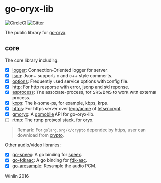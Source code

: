 # go-oryx-lib

[![CircleCI](https://circleci.com/gh/ossrs/go-oryx-lib/tree/master.svg?style=svg&circle-token=6c8eac51700e7c8a4b64b714b3ce5775b518fd15)](https://circleci.com/gh/ossrs/go-oryx-lib/tree/master)
[![Gitter](https://badges.gitter.im/Join%20Chat.svg)](https://gitter.im/ossrs/go-oryx?utm_source=badge&utm_medium=badge&utm_campaign=pr-badge)

The public library for [go-oryx](https://github.com/ossrs/go-oryx).

## core

The core library including:

- [x] [logger](logger/example_test.go): Connection-Oriented logger for server.
- [x] [json](json/example_test.go): Json+ supports c and c++ style comments.
- [x] [options](options/example_test.go): Frequently used service options with config file.
- [x] [http](http/example_test.go): For http response with error, jsonp and std reponse.
- [x] [asprocess](asprocess/example_test.go): The associate-process, for SRS/BMS to work with external process.
- [x] [kxps](kxps/example_test.go): The k-some-ps, for example, kbps, krps.
- [x] [https](https/example_test.go): For https server over [lego/acme](https://github.com/xenolf/lego/tree/master/acme) of [letsencrypt](https://letsencrypt.org/).
- [x] [gmoryx](gmoryx/README.md): A [gomobile](https://github.com/golang/mobile) API for go-oryx-lib.
- [ ] [rtmp](rtmp/example_test.go): The rtmp protocol stack, for oryx.

> Remark: For `golang.org/x/crypto` depended by https, user can download from [crypto](https://github.com/golang/crypto).

Other audio/video libraries:

- [x] [go-speex](https://github.com/winlinvip/go-speex): A go binding for [speex](https://speex.org/).
- [x] [go-fdkaac](https://github.com/winlinvip/go-fdkaac): A go binding for [fdk-aac](https://github.com/mstorsjo/fdk-aac).
- [x] [go-aresample](https://github.com/winlinvip/go-aresample): Resample the audio PCM.

Winlin 2016
